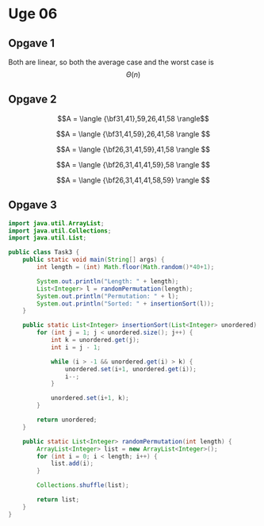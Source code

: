 # Uge 06
## Opgave 1
Both are linear, so both the average case and the worst case is $$\Theta(n)$$

## Opgave 2

$$A = \langle {\bf31,41},59,26,41,58 \rangle$$

$$A = \langle {\bf31,41,59},26,41,58 \rangle $$

$$A = \langle {\bf26,31,41,59},41,58 \rangle $$

$$A = \langle {\bf26,31,41,41,59},58 \rangle $$

$$A = \langle {\bf26,31,41,41,58,59} \rangle $$

## Opgave 3
```java
import java.util.ArrayList;
import java.util.Collections;
import java.util.List;

public class Task3 {
    public static void main(String[] args) {
        int length = (int) Math.floor(Math.random()*40+1);

        System.out.println("Length: " + length);
        List<Integer> l = randomPermutation(length);
        System.out.println("Permutation: " + l);
        System.out.println("Sorted: " + insertionSort(l));
    }

    public static List<Integer> insertionSort(List<Integer> unordered) {
        for (int j = 1; j < unordered.size(); j++) {
            int k = unordered.get(j);
            int i = j - 1;

            while (i > -1 && unordered.get(i) > k) {
                unordered.set(i+1, unordered.get(i));
                i--;
            }

            unordered.set(i+1, k);
        }

        return unordered;
    }

    public static List<Integer> randomPermutation(int length) {
        ArrayList<Integer> list = new ArrayList<Integer>();
        for (int i = 0; i < length; i++) {
            list.add(i);
        }

        Collections.shuffle(list);

        return list;
    }
}
```
